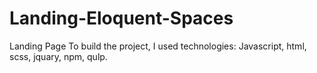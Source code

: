 # Landing-Eloquent-Spaces
Landing Page
To build the project, I used technologies: Javascript, html, scss, jquary, npm, qulp.
